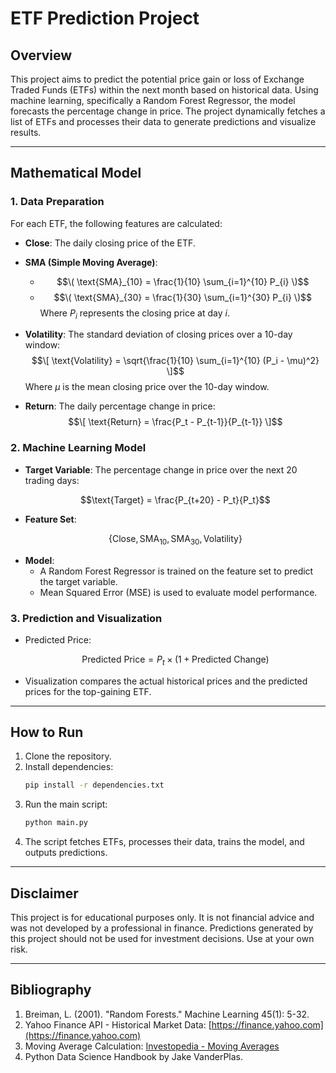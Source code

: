 # ETF Prediction Project

## Overview
This project aims to predict the potential price gain or loss of Exchange Traded Funds (ETFs) within the next month based on historical data. Using machine learning, specifically a Random Forest Regressor, the model forecasts the percentage change in price. The project dynamically fetches a list of ETFs and processes their data to generate predictions and visualize results.

---

## Mathematical Model

### 1. **Data Preparation**

For each ETF, the following features are calculated:

- **Close**: The daily closing price of the ETF.
- **SMA (Simple Moving Average)**:
  - $$\( \text{SMA}_{10} = \frac{1}{10} \sum_{i=1}^{10} P_{i} \)$$
  - $$\( \text{SMA}_{30} = \frac{1}{30} \sum_{i=1}^{30} P_{i} \)$$
  Where $P_{i}$ represents the closing price at day $i$.

- **Volatility**: The standard deviation of closing prices over a 10-day window:
  $$\[
  \text{Volatility} = \sqrt{\frac{1}{10} \sum_{i=1}^{10} (P_i - \mu)^2}
  \]$$
  Where $\mu$ is the mean closing price over the 10-day window.

- **Return**: The daily percentage change in price:
  $$\[
  \text{Return} = \frac{P_t - P_{t-1}}{P_{t-1}}
  \]$$


### 2. **Machine Learning Model**
- **Target Variable**:
  The percentage change in price over the next 20 trading days:
  ```math
  \text{Target} = \frac{P_{t+20} - P_t}{P_t}
  ```
- **Feature Set**:
  ```math
   \{\text{Close}, \text{SMA}_{10}, \text{SMA}_{30}, \text{Volatility}\}
   ```
- **Model**:
  - A Random Forest Regressor is trained on the feature set to predict the target variable.
  - Mean Squared Error (MSE) is used to evaluate model performance.

### 3. **Prediction and Visualization**
- Predicted Price:
  ```math
  \text{Predicted Price} = P_t \times (1 + \text{Predicted Change})
  ```
- Visualization compares the actual historical prices and the predicted prices for the top-gaining ETF.

---

## How to Run
1. Clone the repository.
2. Install dependencies:
   ```bash
   pip install -r dependencies.txt
   ```
3. Run the main script:
   ```bash
   python main.py
   ```
4. The script fetches ETFs, processes their data, trains the model, and outputs predictions.

---

## Disclaimer
This project is for educational purposes only. It is not financial advice and was not developed by a professional in finance. Predictions generated by this project should not be used for investment decisions. Use at your own risk.

---

## Bibliography
1. Breiman, L. (2001). "Random Forests." Machine Learning 45(1): 5-32.
2. Yahoo Finance API - Historical Market Data: [https://finance.yahoo.com](https://finance.yahoo.com)
3. Moving Average Calculation: [Investopedia - Moving Averages](https://www.investopedia.com/terms/m/movingaverage.asp)
4. Python Data Science Handbook by Jake VanderPlas.

